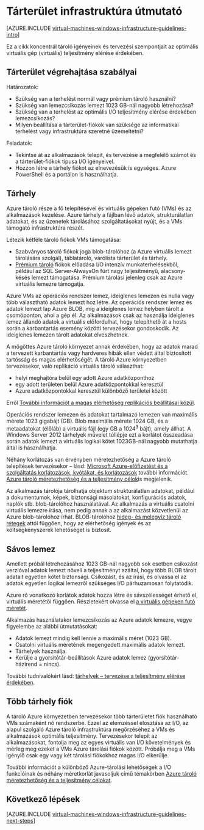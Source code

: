 <properties
    pageTitle="Tárterület-megoldások irányelvek |} Microsoft Azure"
    description="Tudjon meg többet a fontos tervezéséhez és kivitelezéséhez alapelve az Azure infrastruktúrájának szolgáltatásai tároló megoldások telepítése."
    documentationCenter=""
    services="virtual-machines-windows"
    authors="iainfoulds"
    manager="timlt"
    editor=""
    tags="azure-resource-manager"/>

<tags
    ms.service="virtual-machines-windows"
    ms.workload="infrastructure-services"
    ms.tgt_pltfrm="vm-windows"
    ms.devlang="na"
    ms.topic="article"
    ms.date="09/08/2016"
    ms.author="iainfou"/>

# <a name="storage-infrastructure-guidelines"></a>Tárterület infrastruktúra útmutató

[AZURE.INCLUDE [virtual-machines-windows-infrastructure-guidelines-intro](../../includes/virtual-machines-windows-infrastructure-guidelines-intro.md)] 

Ez a cikk koncentrál tároló igényeinek és tervezési szempontjait az optimális virtuális gép (virtuális) teljesítmény elérése érdekében.


## <a name="implementation-guidelines-for-storage"></a>Tárterület végrehajtása szabályai

Határozatok:

- Szükség van a terhelést normál vagy prémium tároló használni?
- Szükség van lemezcsíkozás lemezt 1023 GB-nál nagyobb létrehozása?
- Szükség van a terhelést az optimális I/O teljesítmény elérése érdekében lemezcsíkozás?
- Milyen beállítása a tárterület-fiókok van szüksége az informatikai terhelést vagy infrastruktúra szeretné üzemeltetni?

Feladatok:

- Tekintse át az alkalmazások telepít, és tervezése a megfelelő számot és a tárterület-fiókok típusa I/O igényeivel.
- Hozzon létre a tárhely fiókot az elnevezésük is egységes. Azure PowerShell és a portálon is használhatja.


## <a name="storage"></a>Tárhely

Azure tároló része a fő telepítésével és virtuális gépeken futó (VMs) és az alkalmazások kezelése. Azure tárhely a fájlban lévő adatok, strukturálatlan adatokat, és az üzenetek tárolásához szolgáltatásokat nyújt, és a VMs támogató infrastruktúra részét.

Létezik kétféle tároló fiókok VMs támogatása:

- Szabványos tároló fiókok joga blob-tárolóhoz (a Azure virtuális lemezt tárolására szolgál), táblatároló, várólista tárterület és tárhely.
- [Prémium tároló](../storage/storage-premium-storage.md) fiókok előadása I/O intenzív munkaterhelésekből, például az SQL Server-AlwaysOn fürt nagy teljesítményű, alacsony-késés lemezt támogatása. Prémium tárolási jelenleg csak az Azure virtuális lemezre támogatja.

Azure VMs az operációs rendszer lemez, ideiglenes lemezen és nulla vagy több választható adatok lemezt hoz létre. Az operációs rendszer lemez és adatok lemezt lap Azure BLOB, míg a ideiglenes lemez helyben tárolt a csomóponton, ahol a gép él. Az alkalmazások csak az használja ideiglenes lemez állandó adatok a virtuális előfordulhat, hogy telepíthető át a hosts során a karbantartás esemény közötti tervezésekor gondoskodik. Az ideiglenes lemezen tárolt adatokat elveszhetnek.

A mögöttes Azure tároló környezet annak érdekében, hogy az adatok marad a tervezett karbantartás vagy hardveres hibák ellen védett által biztosított tartósság és magas elérhetőségét. A tároló Azure környezetben tervezésekor, való replikáció virtuális tároló választhat:

- helyi meghajtóra belül egy adott Azure adatközponthoz
- egy adott területen belül Azure adatközpontokkal keresztül
- Azure adatközpontokkal keresztül különböző területei között

Erről [További információt a magas elérhetőség replikációs beállításai közül](../storage/storage-introduction.md#replication-for-durability-and-high-availability).

Operációs rendszer lemezen és adatokat tartalmazó lemezen van maximális mérete 1023 gigabájt (GB). Blob maximális mérete 1024 GB, és a metaadatokat (élőláb) a virtuális fájl (egy GB a 1024<sup>3</sup> bájt), amely állhat. A Windows Server 2012 tárhelyek művelet túllépje ezt a korlátot összeadása során adatok lemezt a virtuális logikai kötet 1023GB-nál nagyobb mutathatja által is használhatja.

Néhány korlátozás van érvényben méretezhetőség a Azure tároló telepítések tervezésekor – lásd: [Microsoft Azure-előfizetést és a szolgáltatás korlátozások, kvótákat, és korlátozások](azure-subscription-service-limits.md#storage-limits) további információt. [Azure tároló méretezhetőség és a teljesítmény célok](../storage/storage-scalability-targets.md)is megjelenik.

Az alkalmazás tárolója tárolhatja objektum strukturálatlan adatokat, például a dokumentumok, képek, biztonsági másolatokat, konfigurációs adatok, naplók stb. blob-tárolóhoz használatával. Az alkalmazás a virtuális csatolni virtuális lemezre írása, nem pedig annak a az alkalmazást közvetlenül az Azure blob-tárolóhoz írhat. BLOB-tárolóhoz [hideg- és melegvíz tároló rétegek](../storage/storage-blob-storage-tiers.md) attól függően, hogy az elérhetőség igények és az költségkényszerek lehetőséget is biztosít.


## <a name="striped-disks"></a>Sávos lemez
Amellett próbál létrehozásához 1023 GB-nál nagyobb sok esetben csíkozást verzióval adatok lemezt növeli a teljesítményt azáltal, hogy több BLOB tárolt adatait egyetlen kötet biztonsági. Csíkozást, és az írási, és olvassa el az adatok egyetlen logikai lemezről szükséges I/O párhuzamosan folytatódik.

Azure ró vonatkozó korlátok adatok hozza létre és sávszélességet érhető el, virtuális méretétől függően. Részletekért olvassa el [a virtuális gépeken futó méretét](virtual-machines-windows-sizes.md).

Alkalmazás használatakor lemezcsíkozás az Azure adatok lemezre, vegye figyelembe az alábbi útmutatásokat:

- Adatok lemezt mindig kell lennie a maximális méret (1023 GB).
- Csatolni virtuális méretének megengedett maximális adatok lemezt.
- Tárhelyek használja.
- Kerülje a gyorsítótár-beállítások Azure adatok lemez (gyorsítótár-házirend = nincs).

További tudnivalókért lásd: [tárhelyek – tervezése a teljesítmény elérése érdekében](http://social.technet.microsoft.com/wiki/contents/articles/15200.storage-spaces-designing-for-performance.aspx).


## <a name="multiple-storage-accounts"></a>Több tárhely fiók

A tároló Azure környezetben tervezésekor több tárterületet fiók használható VMs számaként nő rendszerbe. Ezzel az elemzéssel elosztása az I/O, az alapul szolgáló Azure tároló infrastruktúra megőrzéséhez a VMs és alkalmazások optimális teljesítmény. Tervezésekor telepít az alkalmazásokat, fontolja meg az egyes virtuális van I/O követelmények és mérleg meg ezeket a VMs Azure tárolási fiókok között. Próbálja meg a VMs igénylő csak egy vagy két tárolási fiókokhoz magas I/O elkerülje.

További információt a különböző Azure-tárolási lehetőségek a I/O funkcióinak és néhány méretkorlát javasoljuk című témakörben [Azure tároló méretezhetőség és a teljesítmény célokat](../storage/storage-scalability-targets.md).


## <a name="next-steps"></a>Következő lépések

[AZURE.INCLUDE [virtual-machines-windows-infrastructure-guidelines-next-steps](../../includes/virtual-machines-windows-infrastructure-guidelines-next-steps.md)] 